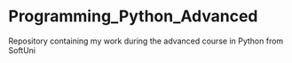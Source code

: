 # Programming_Python_Advanced
Repository containing my work during the advanced course in Python from SoftUni
